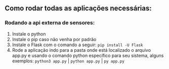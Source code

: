 

## Como rodar todas as aplicações necessárias:

### Rodando a api externa de sensores:
1. <a hred="https://www.python.org/downloads/" target="_blank" rel="noopener noreferrer">Instale o python</a>
2. <a hred="https://pip.pypa.io/en/stable/installation/" target="_blank" rel="noopener noreferrer"> Instale o pip caso não venha por padrão </a>
3. Instale o Flask com o comando a seguir: `pip install -U Flask`
4. Rode a aplicação indo para a pasta onde está localizado o arquivo app.py e usando o comando python específico para seu sistema, alguns exemplos:
`python3 app.py` |
`python app.py` |
`py app.py`

